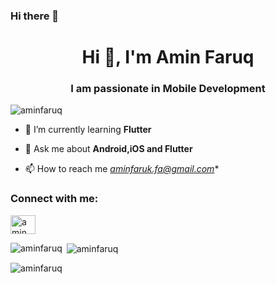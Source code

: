 ### Hi there 👋

<h1 align="center">Hi 👋, I'm Amin Faruq</h1>
<h3 align="center">I am passionate in Mobile Development</h3>

<p align="left"> <img src="https://komarev.com/ghpvc/?username=aminfaruq&label=Profile%20views&color=0e75b6&style=flat" alt="aminfaruq" /> </p>

- 🌱 I’m currently learning **Flutter**

- 💬 Ask me about **Android,iOS and Flutter**

- 📫 How to reach me *aminfaruk.fa@gmail.com**

<h3 align="left">Connect with me:</h3>
<p align="left">
<a href="https://linkedin.com/in/amin-faruq/" target="blank"><img align="center" src="https://raw.githubusercontent.com/rahuldkjain/github-profile-readme-generator/master/src/images/icons/Social/linked-in-alt.svg" alt="amin faruq" height="30" width="40" /></a>
</p>

<p><img align="left" src="https://github-readme-stats.vercel.app/api/top-langs?username=aminfaruq&show_icons=true&locale=en&layout=compact" alt="aminfaruq" /></p>

<p>&nbsp;<img align="center" src="https://github-readme-stats.vercel.app/api?username=aminfaruq&show_icons=true&locale=en" alt="aminfaruq" /></p>

<p><img align="center" src="https://github-readme-streak-stats.herokuapp.com/?user=aminfaruq&" alt="aminfaruq" /></p>

<!--
**aminfaruq/aminfaruq** is a ✨ _special_ ✨ repository because its `README.md` (this file) appears on your GitHub profile.

Here are some ideas to get you started:

- 🔭 I’m currently working on ...
- 🌱 I’m currently learning ...
- 👯 I’m looking to collaborate on ...
- 🤔 I’m looking for help with ...
- 💬 Ask me about ...
- 📫 How to reach me: ...
- 😄 Pronouns: ...
- ⚡ Fun fact: ...
-->

